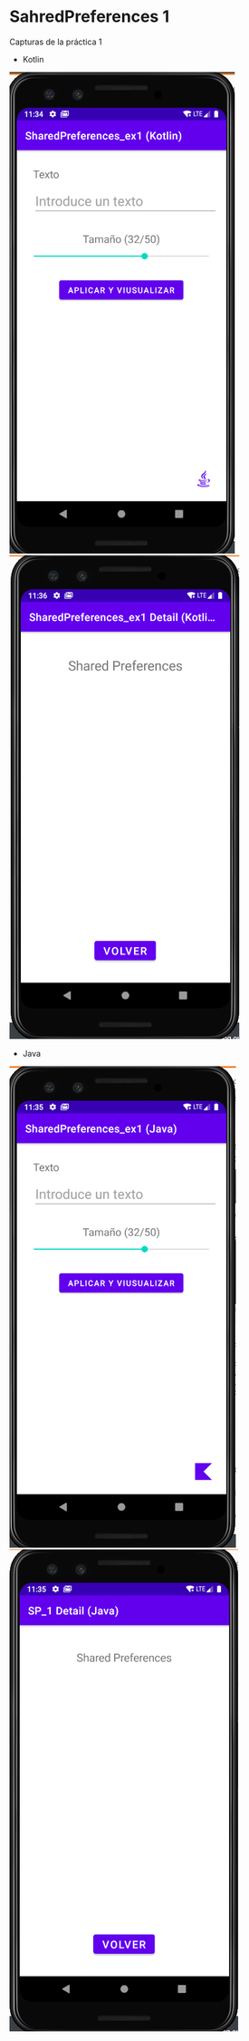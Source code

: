 # SahredPreferences 1
Capturas de la práctica 1

- Kotlin

![Captura 1](https://github.com/yasmanets/persistencia_moviles/blob/main/android/SharedPreferences%201/screenshots/kotlin1.PNG)
![Captura 2](https://github.com/yasmanets/persistencia_moviles/blob/main/android/SharedPreferences%201/screenshots/kotlin2.PNG)

- Java

![Captura 3](https://github.com/yasmanets/persistencia_moviles/blob/main/android/SharedPreferences%201/screenshots/java1.PNG)
![Captura 4](https://github.com/yasmanets/persistencia_moviles/blob/main/android/SharedPreferences%201/screenshots/java2.PNG)
